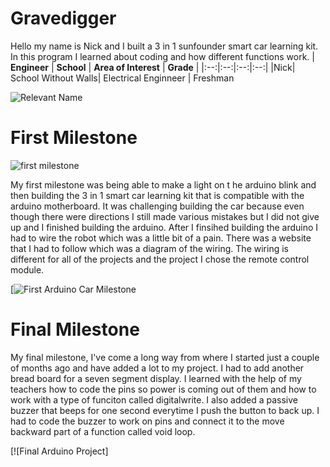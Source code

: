 # Gravedigger

Hello my name is Nick and I built a 3 in 1 sunfounder smart car learning kit. In this program I learned about coding and how different functions work.
| **Engineer** | **School** | **Area of Interest** | **Grade** |
|:--:|:--:|:--:|:--:|
|Nick| School Without Walls| Electrical Enginneer | Freshman

![Relevant Name](https://live.staticflickr.com/65535/54124202659_095e68144d_n.jpg)

# First Milestone 
![first milestone](https://live.staticflickr.com/65535/54184726282_c0731d9da7_n.jpg)

My first milestone was being able to make a light on t he arduino blink and then building the 3 in 1 smart car learning kit that is compatible with the arduino motherboard. It was challenging building the car because even though there were directions I still made various mistakes but I did not give up and I finished building the arduino. After I finsihed building the arduino I had to wire the robot which was a little bit of a pain. There was a website that I had to follow which was a diagram of the wiring. The wiring is different for all of the projects and the project I chose the remote control module. 

[![First Arduino Car Milestone](https://live.staticflickr.com/65535/54185895453_96071e4788.jpg)


 # Final Milestone

My final milestone, I've come a long way from where I started just a couple of months ago and have added a lot to my project. I had to add another bread board for a seven segment display. I learned with the help of my teachers how to code the pins so power is coming out of them and how to work with a type of funciton called digitalwrite. I also added a passive buzzer that beeps for one second everytime I push the button to back up. I had to code the buzzer to work on pins and connect it to the move backward part of a function called void loop.

[![Final Arduino Project]
